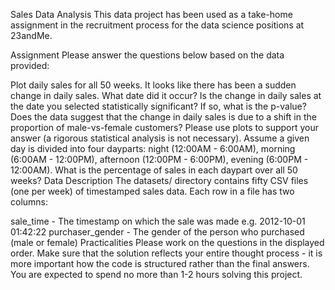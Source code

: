 Sales Data Analysis
This data project has been used as a take-home assignment in the recruitment process for the data science positions at 23andMe.

Assignment
Please answer the questions below based on the data provided:

Plot daily sales for all 50 weeks.
It looks like there has been a sudden change in daily sales. What date did it occur?
Is the change in daily sales at the date you selected statistically significant? If so, what is the p-value?
Does the data suggest that the change in daily sales is due to a shift in the proportion of male-vs-female customers? Please use plots to support your answer (a rigorous statistical analysis is not necessary).
Assume a given day is divided into four dayparts:
night (12:00AM - 6:00AM),
morning (6:00AM - 12:00PM),
afternoon (12:00PM - 6:00PM),
evening (6:00PM - 12:00AM).
What is the percentage of sales in each daypart over all 50 weeks?
Data Description
The datasets/ directory contains fifty CSV files (one per week) of timestamped sales data. Each row in a file has two columns:

sale_time - The timestamp on which the sale was made e.g. 2012-10-01 01:42:22
purchaser_gender - The gender of the person who purchased (male or female)
Practicalities
Please work on the questions in the displayed order. Make sure that the solution reflects your entire thought process - it is more important how the code is structured rather than the final answers. You are expected to spend no more than 1-2 hours solving this project.
